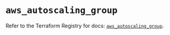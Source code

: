 # `aws_autoscaling_group`

Refer to the Terraform Registry for docs: [`aws_autoscaling_group`](https://registry.terraform.io/providers/hashicorp/aws/5.93.0/docs/resources/autoscaling_group).
